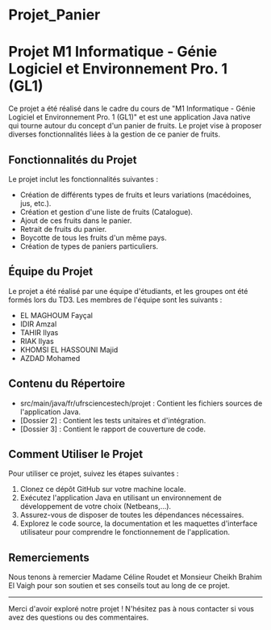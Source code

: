 # Projet_Panier
# Projet M1 Informatique - Génie Logiciel et Environnement Pro. 1 (GL1)

Ce projet a été réalisé dans le cadre du cours de "M1 Informatique - Génie Logiciel et Environnement Pro. 1 (GL1)" et est une application Java native qui tourne autour du concept d'un panier de fruits. Le projet vise à proposer diverses fonctionnalités liées à la gestion de ce panier de fruits.

## Fonctionnalités du Projet

Le projet inclut les fonctionnalités suivantes :

- Création de différents types de fruits et leurs variations (macédoines, jus, etc.).
- Création et gestion d'une liste de fruits (Catalogue).
- Ajout de ces fruits dans le panier.
- Retrait de fruits du panier.
- Boycotte de tous les fruits d'un même pays.
- Création de types de paniers particuliers.

## Équipe du Projet

Le projet a été réalisé par une équipe d'étudiants, et les groupes ont été formés lors du TD3. Les membres de l'équipe sont les suivants :

- EL MAGHOUM Fayçal
- IDIR Amzal
- TAHIR Ilyas 
- RIAK Ilyas
- KHOMSI EL HASSOUNI Majid
- AZDAD Mohamed

## Contenu du Répertoire

- src/main/java/fr/ufrsciencestech/projet : Contient les fichiers sources de l'application Java.
- [Dossier 2] : Contient les tests unitaires et d'intégration.
- [Dossier 3] : Contient le rapport de couverture de code.

## Comment Utiliser le Projet

Pour utiliser ce projet, suivez les étapes suivantes :

1. Clonez ce dépôt GitHub sur votre machine locale.
2. Exécutez l'application Java en utilisant un environnement de développement de votre choix (Netbeans,...).
3. Assurez-vous de disposer de toutes les dépendances nécessaires.
4. Explorez le code source, la documentation et les maquettes d'interface utilisateur pour comprendre le fonctionnement de l'application.

## Remerciements

Nous tenons à remercier Madame Céline Roudet et Monsieur Cheikh Brahim El Vaigh pour son soutien et ses conseils tout au long de ce projet.


---

Merci d'avoir exploré notre projet ! N'hésitez pas à nous contacter si vous avez des questions ou des commentaires.

